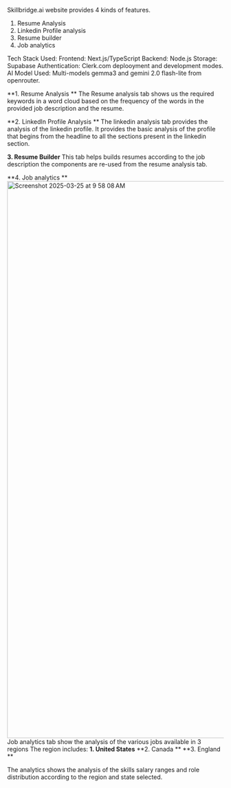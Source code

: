 
Skillbridge.ai website provides 4 kinds of features. 
1. Resume Analysis
2. Linkedin Profile analysis 
3. Resume builder
4. Job analytics


Tech Stack Used:
Frontend: Next.js/TypeScript
Backend: Node.js
Storage: Supabase
Authentication: Clerk.com deplooyment and development modes.
AI Model Used: Multi-models gemma3 and gemini 2.0 flash-lite from openrouter.

**1. Resume Analysis **
The Resume analysis tab shows us the required keywords in a word cloud based on the frequency of the words in the provided job description and the resume.

**2. LinkedIn Profile Analysis **
The linkedin analysis tab provides the analysis of the linkedin profile. It provides the basic analysis of the profile that begins from the headline to all the sections present in the linkedin section.

**3. Resume Builder**
This tab helps builds resumes according to the job description the components are re-used from the resume analysis tab.

**4. Job analytics **
<img width="1296" alt="Screenshot 2025-03-25 at 9 58 08 AM" src="https://github.com/user-attachments/assets/7b9c7a08-c387-4d15-a541-1acb4e181b88" />
Job analytics tab show the analysis of the various jobs available in 3 regions
The region includes:
**1. United States**
**2. Canada **
**3. England **

The analytics shows the analysis of the skills salary ranges and role distribution according to the region and state selected.
